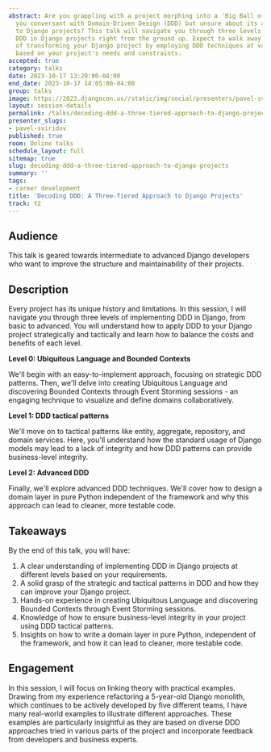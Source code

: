 ```yaml
---
abstract: Are you grappling with a project morphing into a 'Big Ball of Mud'? Are
  you conversant with Domain-Driven Design (DDD) but unsure about its application
  to Django projects? This talk will navigate you through three levels of implementing
  DDD in Django projects right from the ground up. Expect to walk away with the knowledge
  of transforming your Django project by employing DDD techniques at various levels
  based on your project's needs and constraints.
accepted: true
category: talks
date: 2023-10-17 13:20:00-04:00
end_date: 2023-10-17 14:05:00-04:00
group: talks
image: https://2023.djangocon.us//static/img/social/presenters/pavel-sviridov.png
layout: session-details
permalink: /talks/decoding-ddd-a-three-tiered-approach-to-django-projects/
presenter_slugs:
- pavel-sviridov
published: true
room: Online talks
schedule_layout: full
sitemap: true
slug: decoding-ddd-a-three-tiered-approach-to-django-projects
summary: ''
tags:
- career development
title: 'Decoding DDD: A Three-Tiered Approach to Django Projects'
track: t2
---
```


## Audience

This talk is geared towards intermediate to advanced Django developers who want to improve the structure and maintainability of their projects.

## Description

Every project has its unique history and limitations. In this session, I will navigate you through three levels of implementing DDD in Django, from basic to advanced. You will understand how to apply DDD to your Django project strategically and tactically and learn how to balance the costs and benefits of each level.

**Level 0: Ubiquitous Language and Bounded Contexts**

We'll begin with an easy-to-implement approach, focusing on strategic DDD patterns. Then, we'll delve into creating Ubiquitous Language and discovering Bounded Contexts through Event Storming sessions - an engaging technique to visualize and define domains collaboratively.

**Level 1: DDD tactical patterns**

We'll move on to tactical patterns like entity, aggregate, repository, and domain services. Here, you'll understand how the standard usage of Django models may lead to a lack of integrity and how DDD patterns can provide business-level integrity.

**Level 2: Advanced DDD**

Finally, we'll explore advanced DDD techniques. We'll cover how to design a domain layer in pure Python independent of the framework and why this approach can lead to cleaner, more testable code.

## Takeaways

By the end of this talk, you will have:
1. A clear understanding of implementing DDD in Django projects at different levels based on your requirements.
2. A solid grasp of the strategic and tactical patterns in DDD and how they can improve your Django project.
3. Hands-on experience in creating Ubiquitous Language and discovering Bounded Contexts through Event Storming sessions.
4. Knowledge of how to ensure business-level integrity in your project using DDD tactical patterns.
5. Insights on how to write a domain layer in pure Python, independent of the framework, and how it can lead to cleaner, more testable code.

## Engagement

In this session, I will focus on linking theory with practical examples. Drawing from my experience refactoring a 5-year-old Django monolith, which continues to be actively developed by five different teams, I have many real-world examples to illustrate different approaches. These examples are particularly insightful as they are based on diverse DDD approaches tried in various parts of the project and incorporate feedback from developers and business experts.

